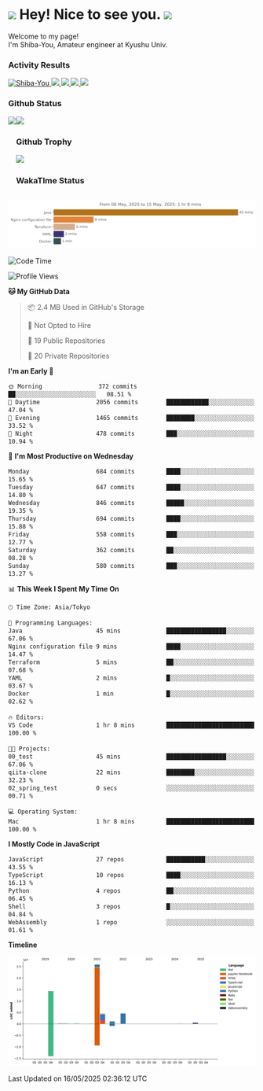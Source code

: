 <h1>
  <img src="https://emojis.slackmojis.com/emojis/images/1531849430/4246/blob-sunglasses.gif?1531849430" width="30"/> 
  Hey! Nice to see you.
  <img src="https://emojis.slackmojis.com/emojis/images/1531849430/4246/blob-sunglasses.gif?1531849430" width="30"/> 
</h1>
<p>
  Welcome to my page! <br />
  I'm Shiba-You, Amateur engineer at Kyushu Univ.
</p>


<h3>
  Activity Results
</h3>
<p align="left"> 
  <!--   GitHub  -->
  <a href="https://github.com/Shiba-You/Shiba-You/">
    <img src="https://komarev.com/ghpvc/?username=Shiba-You" alt="Shiba-You" />
  </a>
  <a href="https://github.com/Shiba-You">
    <img height="20" src="https://img.shields.io/github/followers/Shiba-You?label=follow&logo=github&style=flat" />
  </a>
  
  <!-- Qiita -->
  <a href="http://qiita.com/Shiba-You">
    <img height="20" src="https://qiita-badge.apiapi.app/s/Shiba-You/posts.svg" />
  </a>
  <a href="http://qiita.com/Shiba-You">
    <img height="20" src="https://qiita-badge.apiapi.app/s/Shiba-You/contributions.svg" />
  </a>
  <a href="http://qiita.com/Shiba-You">
    <img height="20" src="https://qiita-badge.apiapi.app/s/Shiba-You/followers.svg" />
  </a>
</p>


<h3>
  Github Status
</h3>
<div>
  <img height="170" align="left" src="https://github-readme-stats.vercel.app/api?username=Shiba-You&theme=tokyonight" />
  <img height="170" src="https://github-readme-stats.vercel.app/api/top-langs/?username=Shiba-You&theme=tokyonight&layout=compact" />
</div>

<h3>
  Github Trophy
</h3>
<div>
  <img width="800" src="https://github-profile-trophy.vercel.app/?username=Shiba-You&theme=tokyonight" />
</div>


<h3>
  WakaTIme Status
</h3>
<img src="https://github.com/Shiba-You/Shiba-You/blob/main/images/stat.svg" alt="Shiba-You WakaTime Activity"/>

<!--START_SECTION:waka-->
![Code Time](http://img.shields.io/badge/Code%20Time-1%2C087%20hrs%206%20mins-blue)

![Profile Views](http://img.shields.io/badge/Profile%20Views-0-blue)

**🐱 My GitHub Data** 

> 📦 2.4 MB Used in GitHub's Storage 
 > 
> 🚫 Not Opted to Hire
 > 
> 📜 19 Public Repositories 
 > 
> 🔑 20 Private Repositories 
 > 
**I'm an Early 🐤** 

```text
🌞 Morning                372 commits         ██░░░░░░░░░░░░░░░░░░░░░░░   08.51 % 
🌆 Daytime                2056 commits        ████████████░░░░░░░░░░░░░   47.04 % 
🌃 Evening                1465 commits        ████████░░░░░░░░░░░░░░░░░   33.52 % 
🌙 Night                  478 commits         ███░░░░░░░░░░░░░░░░░░░░░░   10.94 % 
```
📅 **I'm Most Productive on Wednesday** 

```text
Monday                   684 commits         ████░░░░░░░░░░░░░░░░░░░░░   15.65 % 
Tuesday                  647 commits         ████░░░░░░░░░░░░░░░░░░░░░   14.80 % 
Wednesday                846 commits         █████░░░░░░░░░░░░░░░░░░░░   19.35 % 
Thursday                 694 commits         ████░░░░░░░░░░░░░░░░░░░░░   15.88 % 
Friday                   558 commits         ███░░░░░░░░░░░░░░░░░░░░░░   12.77 % 
Saturday                 362 commits         ██░░░░░░░░░░░░░░░░░░░░░░░   08.28 % 
Sunday                   580 commits         ███░░░░░░░░░░░░░░░░░░░░░░   13.27 % 
```


📊 **This Week I Spent My Time On** 

```text
🕑︎ Time Zone: Asia/Tokyo

💬 Programming Languages: 
Java                     45 mins             █████████████████░░░░░░░░   67.06 % 
Nginx configuration file 9 mins              ████░░░░░░░░░░░░░░░░░░░░░   14.47 % 
Terraform                5 mins              ██░░░░░░░░░░░░░░░░░░░░░░░   07.68 % 
YAML                     2 mins              █░░░░░░░░░░░░░░░░░░░░░░░░   03.67 % 
Docker                   1 min               █░░░░░░░░░░░░░░░░░░░░░░░░   02.62 % 

🔥 Editors: 
VS Code                  1 hr 8 mins         █████████████████████████   100.00 % 

🐱‍💻 Projects: 
00_test                  45 mins             █████████████████░░░░░░░░   67.06 % 
qiita-clone              22 mins             ████████░░░░░░░░░░░░░░░░░   32.23 % 
02_spring_test           0 secs              ░░░░░░░░░░░░░░░░░░░░░░░░░   00.71 % 

💻 Operating System: 
Mac                      1 hr 8 mins         █████████████████████████   100.00 % 
```

**I Mostly Code in JavaScript** 

```text
JavaScript               27 repos            ███████████░░░░░░░░░░░░░░   43.55 % 
TypeScript               10 repos            ████░░░░░░░░░░░░░░░░░░░░░   16.13 % 
Python                   4 repos             ██░░░░░░░░░░░░░░░░░░░░░░░   06.45 % 
Shell                    3 repos             █░░░░░░░░░░░░░░░░░░░░░░░░   04.84 % 
WebAssembly              1 repo              ░░░░░░░░░░░░░░░░░░░░░░░░░   01.61 % 
```



**Timeline**

![Lines of Code chart](https://raw.githubusercontent.com/Shiba-You/Shiba-You/main/assets/bar_graph.png)


 Last Updated on 16/05/2025 02:36:12 UTC
<!--END_SECTION:waka-->
